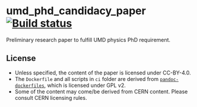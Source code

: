 # umd_phd_candidacy_paper [![Build status](https://travis-ci.com/yipengsun/umd_phd_candidacy_paper.svg?master)](https://travis-ci.com/yipengsun/umd_phd_candidacy_paper)
Preliminary research paper to fulfill UMD physics PhD requirement.

## License
* Unless specified, the content of the paper is licensed under CC-BY-4.0.
* The `Dockerfile` and all scripts in `ci` folder are derived from
  [`pandoc-dockerfiles`](https://github.com/pandoc/dockerfiles), which is licensed under GPL v2.
* Some of the content may come/be derived from CERN content. Please consult
  CERN licensing rules.
